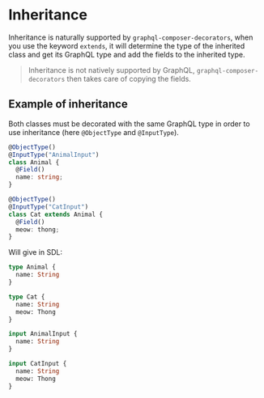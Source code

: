 # Inheritance
Inheritance is naturally supported by `graphql-composer-decorators`, when you use the keyword `extends`, it will determine the type of the inherited class and get its GraphQL type and add the fields to the inherited type.

> Inheritance is not natively supported by GraphQL, `graphql-composer-decorators` then takes care of copying the fields.

## Example of inheritance
Both classes must be decorated with the same GraphQL type in order to use inheritance (here `@ObjectType` and `@InputType`).
```ts
@ObjectType()
@InputType("AnimalInput")
class Animal {
  @Field()
  name: string;
}

@ObjectType()
@InputType("CatInput")
class Cat extends Animal {
  @Field()
  meow: thong;
}
```

Will give in SDL:
```graphql
type Animal {
  name: String
}

type Cat {
  name: String
  meow: Thong
}

input AnimalInput {
  name: String
}

input CatInput {
  name: String
  meow: Thong
}
```
